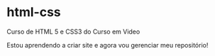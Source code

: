 # html-css
 Curso de HTML 5 e CSS3 do Curso em Video

Estou aprendendo a criar site e agora vou gerenciar meu repositório!